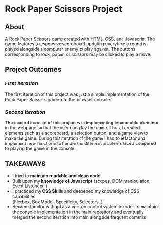 # **Rock Paper Scissors Project**

## **About** 
A Rock Paper Scissors game created with HTML, CSS, and Javascript
The game features a responsive scoreboard updating everytime a round is played
alongside a computer enemy to play against. The buttons corresponding to
rock, paper, or scissors may be clicked to play a move.

## **Project Outcomes** 
### *First Iteration*  
The first iteration of this project was just a simple implementation
of the Rock Paper Scissors game into the browser console.

### *Second Iteration*
The second iteration of this project was implementing interactable elements
in the webpage so that the user can play the game. Thus, I created elements
such as a scoreboard, a selection button, and a game view to make the game.
During this iteration of the game I had to refactor and implement new
functions to handle the different problems faced compared to playing the game
in the console.

## **TAKEAWAYS**
- I tried to **maintain readable and clean code**
- Built upon my **knowledge of Javascript** (scopes, DOM manipulation, <br/>
Event Listeners..)
- I practiced my **CSS Skills** and deepened my knowledge of CSS capabilities <br/>
(Flexbox, Box Model, Specificity, Selectors..)
- Became familiar with **git** as a version control system in order to
maintain the console implementation in the main repository and eventually
merged the second iteration into main alongside frequent commits

